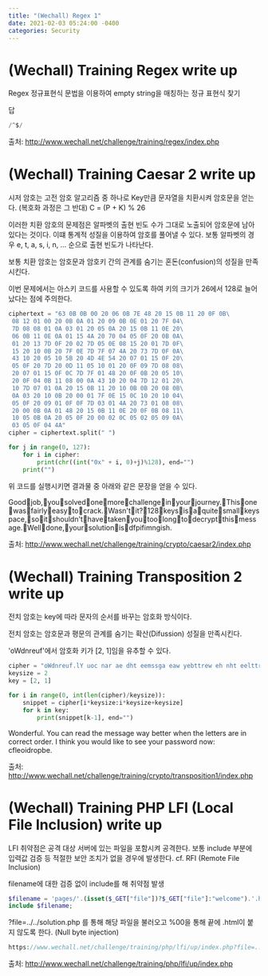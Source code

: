 ```yaml
---
title: "(Wechall) Regex 1"
date: 2021-02-03 05:24:00 -0400
categories: Security
---
```


# (Wechall) Training Regex write up

Regex 정규표현식 문법을 이용하여 empty string을 매칭하는 정규 표현식 찾기


답
```Java
/^$/
```
출처: http://www.wechall.net/challenge/training/regex/index.php

# (Wechall) Training Caesar 2 write up

 시저 암호는 고전 암호 알고리즘 중 하나로 Key만큼 문자열을 치환시켜 암호문을 얻는다. (복호화 과정은 그 반대)
 C = (P + K) % 26

 이러한 치환 암호의 문제점은 알파벳의 출현 빈도 수가 그대로 노출되어 암호문에 남아있다는 것이다. 이떄 통계적 성질을 이용하여 암호를 풀어낼 수 있다.
 보통 알파벳의 경우 e, t, a, s, i, n, ... 순으로 출현 빈도가 나타난다.

보통 치환 암호는 암호문과 암호키 간의 관계를 숨기는 혼돈(confusion)의 성질을 만족시킨다.

 이번 문제에서는 아스키 코드를 사용할 수 있도록 하여 키의 크기가 26에서 128로 늘어났다는 점에 주의한다.

```Python
ciphertext = "63 0B 0B 00 20 06 0B 7E 48 20 15 0B 11 20 0F 0B\
 08 12 01 00 20 0B 0A 01 20 09 0B 0E 01 20 7F 04\
 7D 08 08 01 0A 03 01 20 05 0A 20 15 0B 11 0E 20\
 06 0B 11 0E 0A 01 15 4A 20 70 04 05 0F 20 0B 0A\
 01 20 13 7D 0F 20 02 7D 05 0E 08 15 20 01 7D 0F\
 15 20 10 0B 20 7F 0E 7D 7F 07 4A 20 73 7D 0F 0A\
 43 10 20 05 10 5B 20 4D 4E 54 20 07 01 15 0F 20\
 05 0F 20 7D 20 0D 11 05 10 01 20 0F 09 7D 08 08\
 20 07 01 15 0F 0C 7D 7F 01 48 20 0F 0B 20 05 10\
 20 0F 04 0B 11 08 00 0A 43 10 20 04 7D 12 01 20\
 10 7D 07 01 0A 20 15 0B 11 20 10 0B 0B 20 08 0B\
 0A 03 20 10 0B 20 00 01 7F 0E 15 0C 10 20 10 04\
 05 0F 20 09 01 0F 0F 7D 03 01 4A 20 73 01 08 08\
 20 00 0B 0A 01 48 20 15 0B 11 0E 20 0F 0B 08 11\
 10 05 0B 0A 20 05 0F 20 00 02 0C 05 02 05 09 0A\
 03 05 0F 04 4A"
cipher = ciphertext.split(" ")

for j in range(0, 127):
	for i in cipher:
		print(chr((int("0x" + i, 0)+j)%128), end="")
	print("")
```

위 코드를 실행시키면 결과물 중 아래와 같은 문장을 얻을 수 있다.

Goodjob,yousolvedonemorechallengeinyourjourney.Thisonewasfairlyeasytocrack.Wasn'tit?128keysisaquitesmallkeyspace,soitshouldn'thavetakenyoutoolongtodecryptthismessage.Welldone,yoursolutionisdfpifimngish.

출처: http://www.wechall.net/challenge/training/crypto/caesar2/index.php

# (Wechall) Training Transposition 2 write up
전치 암호는 key에 따라 문자의 순서를 바꾸는 암호화 방식이다.

전치 암호는 암호문과 평문의 관계를 숨기는 확산(Difussion) 성질을 만족시킨다.

'oWdnreuf'에서 암호화 키가 [2, 1]임을 유추할 수 있다.

```Python
cipher = "oWdnreuf.lY uoc nar ae dht eemssga eaw yebttrew eh nht eelttre srax enic roertco drre.Ihtni koy uowlu dilekt oes eoyrup sawsro don: wc lfoediorbp.e"
keysize = 2
key = [2, 1]

for i in range(0, int(len(cipher)/keysize)):
	snippet = cipher[i*keysize:i*keysize+keysize]
	for k in key:
		print(snippet[k-1], end="")
```

Wonderful. You can read the message way better when the letters are in correct order. I think you would like to see your password now: cfleoidropbe.

출처: http://www.wechall.net/challenge/training/crypto/transposition1/index.php

# (Wechall) Training PHP LFI (Local File Inclusion) write up

LFI 취약점은 공격 대상 서버에 있는 파일을 포함시켜 공격한다. 보통 include 부분에 입력값 검증 등 적절한 보안 조치가 없을 경우에 발생한다.
cf. RFI (Remote File Inclusion)

filename에 대한 검증 없이 include를 해 취약점 발생
```PHP
$filename = 'pages/'.(isset($_GET["file"])?$_GET["file"]:"welcome").'.html';
include $filename;
```


?file=../../solution.php 를 통해 해당 파일을 불러오고 %00을 통해 끝에 .html이 붙지 않도록 한다. (Null byte injection)
```PHP
https://www.wechall.net/challenge/training/php/lfi/up/index.php?file=../../solution.php%00
```

출처: http://www.wechall.net/challenge/training/php/lfi/up/index.php